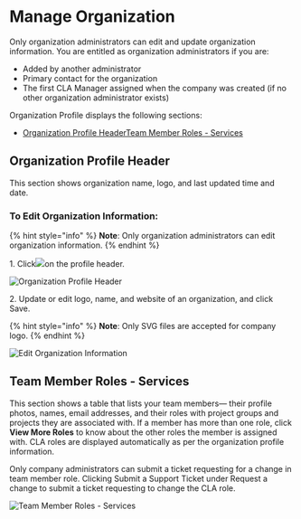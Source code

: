 # Manage Organization

Only organization administrators can edit and update organization information. You are entitled as organization administrators if you are:

* Added by another administrator
* Primary contact for the organization
* The first CLA Manager assigned when the company was created (if no other organization administrator exists)

Organization Profile displays the following sections:

* ​[Organization Profile Header](http://localhost:5000/s/-M2DCN9UgoRgMEkgnLyP-3789850253/corporate-cla-console/manage-organization#organization-profile-header)​​[Team Member Roles - Services](http://localhost:5000/s/-M2DCN9UgoRgMEkgnLyP-3789850253/corporate-cla-console/manage-organization#team-member-roles-services)​

## Organization Profile Header <a href="#organization-profile-header" id="organization-profile-header"></a>

This section shows organization name, logo, and last updated time and date.

### To Edit Organization Information: <a href="#to-edit-organization-information" id="to-edit-organization-information"></a>

{% hint style="info" %}
**Note**: Only organization administrators can edit organization information.
{% endhint %}

1\. Click![](https://firebasestorage.googleapis.com/v0/b/gitbook-28427.appspot.com/o/assets%2F-M2DCN9UgoRgMEkgnLyP%2F-MA6GWiKNR8NbAdZLdDp%2F-MA6JwfLBLbIeqxWexWs%2Fedit%20CTA%20button.png?alt=media\&token=9bd600af-26bb-448f-9123-a08056015c16)on the profile header.

![Organization Profile Header](https://files.gitbook.com/v0/b/gitbook-legacy-files/o/assets%2F-M2DCN9UgoRgMEkgnLyP%2F-MQLHcVJZxYzgjbpYCbv%2F-MQM2hrDPX1nOg0PVsdC%2Forganization%20profile%20header.png?alt=media\&token=53676d9a-b46b-4fb3-9c02-876cda1eba1c)

2\. Update or edit logo, name, and website of an organization, and click Save.

{% hint style="info" %}
**Note**: Only SVG files are accepted for company logo.
{% endhint %}

![Edit Organization Information](https://files.gitbook.com/v0/b/gitbook-legacy-files/o/assets%2F-M2DCN9UgoRgMEkgnLyP%2F-MMtuFseEUFUva2iGsvQ%2F-MMtv1\_UWOvsEXl0nPPp%2Fedit%20organization%20information.png?alt=media\&token=da8c97c7-6673-4f2e-b9d5-a2abfd8b1e5d)

## Team Member Roles - Services <a href="#team-member-roles-services" id="team-member-roles-services"></a>

This section shows a table that lists your team members— their profile photos, names, email addresses, and their roles with project groups and projects they are associated with. If a member has more than one role, click **View More Roles** to know about the other roles the member is assigned with. CLA roles are displayed automatically as per the organization profile information.

Only company administrators can submit a ticket requesting for a change in team member role. Clicking Submit a Support Ticket under Request a change to submit a ticket requesting to change the CLA role.

![Team Member Roles - Services](https://files.gitbook.com/v0/b/gitbook-legacy-files/o/assets%2F-M2DCN9UgoRgMEkgnLyP%2F-MQupPrEs7NQA9eNsr7Y%2F-MQuqM06QeFeUTkAUgKD%2Fteam%20member%20roles-services.png?alt=media\&token=ebaaa5a2-acd8-4eaa-8410-ec7c93a38ea9)
